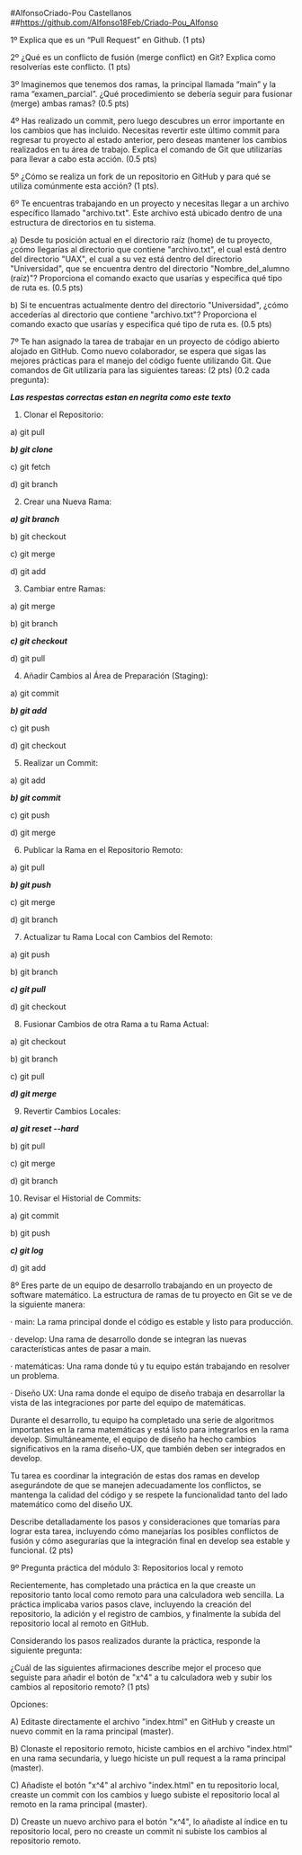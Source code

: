 #AlfonsoCriado-Pou Castellanos 
##https://github.com/Alfonso18Feb/Criado-Pou_Alfonso

1º Explica que es un “Pull Request” en Github. (1 pts)


2º ¿Qué es un conflicto de fusión (merge conflict) en Git? Explica como resolverías este conflicto. (1 pts)

3º Imaginemos que tenemos dos ramas, la principal llamada “main” y la rama “examen_parcial”. ¿Qué procedimiento se debería seguir para fusionar (merge) ambas ramas? (0.5 pts)

4º Has realizado un commit, pero luego descubres un error importante en los cambios que has incluido. Necesitas revertir este último commit para regresar tu proyecto al estado anterior, pero deseas mantener los cambios realizados en tu área de trabajo. Explica el comando de Git que utilizarías para llevar a cabo esta acción. (0.5 pts)


5º ¿Cómo se realiza un fork de un repositorio en GitHub y para qué se utiliza comúnmente esta acción? (1 pts).

6º Te encuentras trabajando en un proyecto y necesitas llegar a un archivo específico llamado "archivo.txt". Este archivo está ubicado dentro de una estructura de directorios en tu sistema.

a)      Desde tu posición actual en el directorio raíz (home) de tu proyecto, ¿cómo llegarías al directorio que contiene "archivo.txt", el cual está dentro del directorio "UAX", el cual a su vez está dentro del directorio "Universidad", que se encuentra dentro del directorio "Nombre_del_alumno (raíz)"? Proporciona el comando exacto que usarías y especifica qué tipo de ruta es. (0.5 pts)

b)       Si te encuentras actualmente dentro del directorio "Universidad", ¿cómo accederías al directorio que contiene "archivo.txt"? Proporciona el comando exacto que usarías y especifica qué tipo de ruta es. (0.5 pts)

7º Te han asignado la tarea de trabajar en un proyecto de código abierto alojado en GitHub. Como nuevo colaborador, se espera que sigas las mejores prácticas para el manejo del código fuente utilizando Git. Que comandos de Git utilizaría para las siguientes tareas: (2 pts) (0.2 cada pregunta):

***Las respestas correctas estan en negrita como este texto***



1) Clonar el Repositorio:

a) git pull

***b) git clone***

c) git fetch

d) git branch

2) Crear una Nueva Rama:

***a) git branch***

b) git checkout

c) git merge

d) git add

3) Cambiar entre Ramas:

a) git merge

b) git branch

***c) git checkout***

d) git pull

4) Añadir Cambios al Área de Preparación (Staging):

a) git commit

***b) git add***

c) git push

d) git checkout

5) Realizar un Commit:

a) git add

***b) git commit***

c) git push

d) git merge

6) Publicar la Rama en el Repositorio Remoto:

a) git pull

***b) git push***

c) git merge

d) git branch

7) Actualizar tu Rama Local con Cambios del Remoto:

a) git push

b) git branch

***c) git pull***

d) git checkout

8) Fusionar Cambios de otra Rama a tu Rama Actual:

a) git checkout

b) git branch

c) git pull

***d) git merge***

9) Revertir Cambios Locales:

***a) git reset --hard***

b) git pull

c) git merge

d) git branch

10) Revisar el Historial de Commits:

a) git commit

b) git push

***c) git log***

d) git add


8º Eres parte de un equipo de desarrollo trabajando en un proyecto de software matemático. La estructura de ramas de tu proyecto en Git se ve de la siguiente manera:

·         main: La rama principal donde el código es estable y listo para producción.

·         develop: Una rama de desarrollo donde se integran las nuevas características antes de pasar a main.

·         matemáticas: Una rama donde tú y tu equipo están trabajando en resolver un problema.

·         Diseño UX: Una rama donde el equipo de diseño trabaja en desarrollar la vista de las integraciones por parte del equipo de matemáticas.

Durante el desarrollo, tu equipo ha completado una serie de algoritmos importantes en la rama matemáticas y está listo para integrarlos en la rama develop. Simultáneamente, el equipo de diseño ha hecho cambios significativos en la rama diseño-UX, que también deben ser integrados en develop.

Tu tarea es coordinar la integración de estas dos ramas en develop asegurándote de que se manejen adecuadamente los conflictos, se mantenga la calidad del código y se respete la funcionalidad tanto del lado matemático como del diseño UX.

Describe detalladamente los pasos y consideraciones que tomarías para lograr esta tarea, incluyendo cómo manejarías los posibles conflictos de fusión y cómo asegurarías que la integración final en develop sea estable y funcional. (2 pts)

9º Pregunta práctica del módulo 3: Repositorios local y remoto

Recientemente, has completado una práctica en la que creaste un repositorio tanto local como remoto para una calculadora web sencilla. La práctica implicaba varios pasos clave, incluyendo la creación del repositorio, la adición y el registro de cambios, y finalmente la subida del repositorio local al remoto en GitHub.


Considerando los pasos realizados durante la práctica, responde la siguiente pregunta:

¿Cuál de las siguientes afirmaciones describe mejor el proceso que seguiste para añadir el botón de "x^4" a tu calculadora web y subir los cambios al repositorio remoto? (1 pts)

Opciones:

A) Editaste directamente el archivo "index.html" en GitHub y creaste un nuevo commit en la rama principal (master).

B) Clonaste el repositorio remoto, hiciste cambios en el archivo "index.html" en una rama secundaria, y luego hiciste un pull request a la rama principal (master).

C) Añadiste el botón "x^4" al archivo "index.html" en tu repositorio local, creaste un commit con los cambios y luego subiste el repositorio local al remoto en la rama principal (master).

D) Creaste un nuevo archivo para el botón "x^4", lo añadiste al índice en tu repositorio local, pero no creaste un commit ni subiste los cambios al repositorio remoto.
